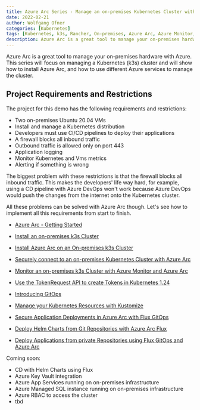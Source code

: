 ```yaml
---
title: Azure Arc Series - Manage an on-premises Kubernetes Cluster with Azure Arc
date: 2022-02-21
author: Wolfgang Ofner
categories: [Kubernetes]
tags: [Kubernetes, k3s, Rancher, On-premises, Azure Arc, Azure Monitor, CI/CD, Flux, GitOps]
description: Azure Arc is a great tool to manage your on-premises hardware, such as an k3s cluster, with Azure.
---
```


Azure Arc is a great tool to manage your on-premises hardware with Azure. This series will focus on managing a Kubernetes (k3s) cluster and will show how to install Azure Arc, and how to use different Azure services to manage the cluster.

## Project Requirements and Restrictions

The project for this demo has the following requirements and restrictions:

- Two on-premises Ubuntu 20.04 VMs
- Install and manage a Kubernetes distribution
- Developers must use CI/CD pipelines to deploy their applications
- A firewall blocks all inbound traffic
- Outbound traffic is allowed only on port 443
- Application logging
- Monitor Kubernetes and Vms metrics
- Alerting if something is wrong

The biggest problem with these restrictions is that the firewall blocks all inbound traffic. This makes the developers' life way hard, for example, using a CD pipeline with Azure DevOps won't work because Azure DevOps would push the changes from the internet onto the Kubernetes cluster.

All these problems can be solved with Azure Arc though. Let's see how to implement all this requirements from start to finish. 

- [Azure Arc - Getting Started](azure-arc-getting-started)

- [Install an on-premises k3s Cluster](/install-on-premises-k3s-cluster)

- [Install Azure Arc on an On-premises k3s Cluster](/install-azure-arc-on-premises-k3s-cluster)

- [Securely connect to an on-premises Kubernetes Cluster with Azure Arc](/securely-connect-to-on-premises-kubernetes-with-azure-arc)

- [Monitor an on-premises k3s Cluster with Azure Monitor and Azure Arc](/monitor-on-premises-k3s-cluster-with-azure-monitor-and-azure-arc)

- [Use the TokenRequest API to create Tokens in Kubernetes 1.24](/use-the-tokenrequest-api-to-create-tokens-in-kubernetes)

- [Introducing GitOps](/introducing-gitops)

- [Manage your Kubernetes Resources with Kustomize](/manage-kubernetes-resources-with-kustomize)

- [Secure Application Deployments in Azure Arc with Flux GitOps](/secure-application-deployments-azure-arc-flux-gitops)

- [Deploy Helm Charts from Git Repositories with Azure Arc Flux](/deploy-helm-charts-git-repositories-azure-arc-flux)

- [Deploy Applications from private Repositories using Flux GitOps and Azure Arc](/deploy-application-from-private-repositories-flux-gitops-azure-arc)

Coming soon:

- CD with Helm Charts using Flux
- Azure Key Vault integration
- Azure App Services running on on-premises infrastructure
- Azure Managed SQL instance running on on-premises infrastructure
- Azure RBAC to access the cluster
- tbd
